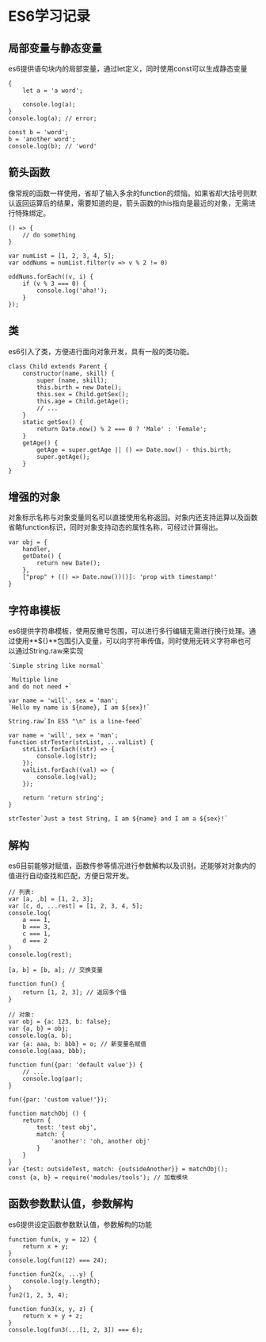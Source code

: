 # ES6学习记录

## 局部变量与静态变量

es6提供语句块内的局部变量，通过let定义，同时使用const可以生成静态变量

```
{
    let a = 'a word';

    console.log(a);
}
console.log(a); // error;

const b = 'word';
b = 'another word';
console.log(b); // 'word'
```

## 箭头函数

像常规的函数一样使用，省却了输入多余的function的烦恼。如果省却大括号则默认返回运算后的结果，需要知道的是，箭头函数的this指向是最近的对象，无需进行特殊绑定。

```
() => {
    // do something
}

var numList = [1, 2, 3, 4, 5];
var oddNums = numList.filter(v => v % 2 != 0)

oddNums.forEach((v, i) {
    if (v % 3 === 0) {
        console.log('aha!');
    }
});
```

## 类

es6引入了类，方便进行面向对象开发，具有一般的类功能。

```
class Child extends Parent {
    constructor(name, skill) {
        super (name, skill);
        this.birth = new Date();
        this.sex = Child.getSex();
        this.age = Child.getAge();
        // ...
    }
    static getSex() {
        return Date.now() % 2 === 0 ? 'Male' : 'Female';
    }
    getAge() {
        getAge = super.getAge || () => Date.now() - this.birth;
        super.getAge();
    }
}
```

## 增强的对象

对象标示名称与对象变量同名可以直接使用名称返回。对象内还支持运算以及函数省略function标识，同时对象支持动态的属性名称，可经过计算得出。

```
var obj = {
    handler,
    getDate() {
        return new Date();
    },
    ["prop" + (() => Date.now())()]: 'prop with timestamp!'
}
```

## 字符串模板

es6提供字符串模板，使用反撇号包围，可以进行多行编辑无需进行换行处理。通过使用**${}**包围引入变量，可以向字符串传值，同时使用无转义字符串也可以通过String.raw来实现

```
`Simple string like normal`

`Multiple line 
and do not need +`

var name = 'will', sex = 'man';
`Hello my name is ${name}, I am ${sex}!`

String.raw`In ES5 "\n" is a line-feed`

var name = 'will', sex = 'man';
function strTester(strList, ...valList) {
    strList.forEach((str) => {
        console.log(str);
    });
    valList.forEach((val) => {
        console.log(val);
    });

    return 'return string';
}

strTester`Just a test String, I am ${name} and I am a ${sex}!`
```

## 解构

es6目前能够对赋值，函数传参等情况进行参数解构以及识别。还能够对对象内的值进行自动查找和匹配，方便日常开发。

```
// 列表:
var [a, ,b] = [1, 2, 3];
var [c, d, ...rest] = [1, 2, 3, 4, 5];
console.log(
    a === 1,
    b === 3,
    c === 1,
    d === 2
)
console.log(rest);

[a, b] = [b, a]; // 交换变量

function fun() {
    return [1, 2, 3]; // 返回多个值
}

// 对象:
var obj = {a: 123, b: false};
var {a, b} = obj;
console.log(a, b);
var {a: aaa, b: bbb} = o; // 新变量名赋值
console.log(aaa, bbb);

function fun({par: 'default value'}) {
    // ...
    console.log(par);
}

fun({par: 'custom value!'});

function matchObj () {
    return {
        test: 'test obj',
        match: {
            'another': 'oh, another obj'
        }
    }
}
var {test: outsideTest, match: {outsideAnother}} = matchObj();
const {a, b} = require('modules/tools'); // 加载模块

```

## 函数参数默认值，参数解构

es6提供设定函数参数默认值，参数解构的功能

```
function fun(x, y = 12) {
    return x + y;
}
console.log(fun(12) === 24);

function fun2(x, ...y) {
    console.log(y.length);
}
fun2(1, 2, 3, 4);

function fun3(x, y, z) {
    return x + y + z;
}
console.log(fun3(...[1, 2, 3]) === 6);
```
